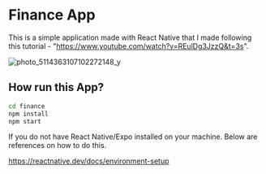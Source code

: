 # Finance App

This is a simple application made with React Native that I made following this tutorial - "https://www.youtube.com/watch?v=REulDg3JzzQ&t=3s".

![photo_5114363107102272148_y](https://user-images.githubusercontent.com/29460193/198907971-111ccc80-5e6d-4fcd-bdd4-8a4b7cdc8da5.jpg)

## How run this App?

```sh
cd finance
npm install
npm start
```

If you do not have React Native/Expo installed on your machine. Below are references on how to do this.

https://reactnative.dev/docs/environment-setup
